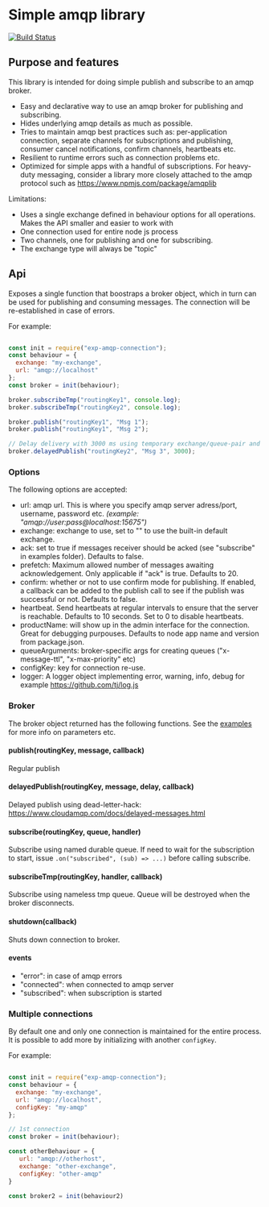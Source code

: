 # Simple amqp library

[![Build Status](https://travis-ci.org/ExpressenAB/exp-amqp-connection.svg?branch=master)](https://travis-ci.org/ExpressenAB/exp-amqp-connection)

## Purpose and features

This library is intended for doing simple publish and subscribe to an amqp broker.

- Easy and declarative way to use an amqp broker for publishing and subscribing.
- Hides underlying amqp details as much as possible.
- Tries to maintain amqp best practices such as: per-application connection, separate channels for subscriptions and publishing, consumer cancel notifications, confirm channels, heartbeats etc.
- Resilient to runtime errors such as connection problems etc.
- Optimized for simple apps with a handful of subscriptions.
For heavy-duty messaging, consider a library more closely attached to the amqp protocol such as https://www.npmjs.com/package/amqplib

Limitations:

- Uses a single exchange defined in behaviour options for all operations. Makes the API smaller and easier to work with
- One connection used for entire node js process
- Two channels, one for publishing and one for subscribing.
- The exchange type will always be "topic"

## Api

Exposes a single function that boostraps a broker object, which in turn can be used for publishing and consuming messages.
The connection will be re-established in case of errors.

For example:

```js

const init = require("exp-amqp-connection");
const behaviour = {
  exchange: "my-exchange",
  url: "amqp://localhost"
};
const broker = init(behaviour);

broker.subscribeTmp("routingKey1", console.log);
broker.subscribeTmp("routingKey2", console.log);

broker.publish("routingKey1", "Msg 1");
broker.publish("routingKey1", "Msg 2");

// Delay delivery with 3000 ms using temporary exchange/queue-pair and dead-lettering.
broker.delayedPublish("routingKey2", "Msg 3", 3000);
```

### Options

The following options are accepted:

- url: amqp url. This is where you specify amqp server adress/port, username, password etc. *(example: "amqp://user:pass@localhost:15675")*
- exchange: exchange to use, set to "" to use the built-in default exchange.
- ack: set to true if messages receiver should be acked (see "subscribe" in examples folder). Defaults to false.
- prefetch: Maximum allowed number of messages awaiting acknowledgement. Only applicable if "ack" is true. Defaults to 20.
- confirm: whether or not to use confirm mode for publishing. If enabled, a callback can be added to the publish call to see if the publish was successful or not. Defaults to false.
- heartbeat. Send heartbeats at regular intervals to ensure that the server is reachable. Defaults to 10 seconds. Set to 0 to disable heartbeats.
- productName: will show up in the admin interface for the connection. Great for debugging purpouses. Defaults to node app name and version from package.json.
- queueArguments: broker-specific args for creating queues ("x-message-ttl", "x-max-priority" etc)
- configKey: key for connection re-use.
- logger: A logger object implementing error, warning, info, debug for example https://github.com/tj/log.js

### Broker

The broker object returned has the following functions. See the [examples](examples) for more info on parameters etc.

#### publish(routingKey, message, callback)

Regular publish

#### delayedPublish(routingKey, message, delay, callback)

Delayed publish using dead-letter-hack: https://www.cloudamqp.com/docs/delayed-messages.html

#### subscribe(routingKey, queue, handler)

Subscribe using named durable queue. If need to wait for the subscription to start, issue `.on("subscribed", (sub) => ...)`
before calling subscribe.

#### subscribeTmp(routingKey, handler, callback)

Subscribe using nameless tmp queue. Queue will be destroyed when the broker disconnects.

#### shutdown(callback)

Shuts down connection to broker.

#### events

- "error": in case of amqp errors
- "connected": when connected to amqp server
- "subscribed": when subscription is started

### Multiple connections

By default one and only one connection is maintained for the entire process.
It is possible to add more by initializing with another `configKey`.

For example:

```js

const init = require("exp-amqp-connection");
const behaviour = {
  exchange: "my-exchange",
  url: "amqp://localhost",
  configKey: "my-amqp"
};

// 1st connection
const broker = init(behaviour);

const otherBehaviour = {
   url: "amqp://otherhost",
   exchange: "other-exchange",
   configKey: "other-amqp"
}

const broker2 = init(behaviour2)
```
